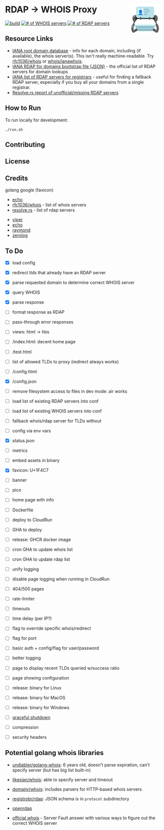 # RDAP &rarr; WHOIS Proxy  [<img alt="Logo" src="static/favicon.svg" height="96" align="right"/>](https://rdap-proxy.redirect2.me/)

[![build](https://github.com/redirect2me/rdap-proxy/actions/workflows/gcr-deploy.yaml/badge.svg)](https://github.com/redirect2me/rdap-proxy/actions/workflows/gcr-deploy.yaml)
[![# of WHOIS servers](https://img.shields.io/badge/dynamic/json.svg?label=WHOIS+Servers&url=https%3A%2F%2Frdap.redirect2.me%2Fstatus.json&query=%24.whoisCount)](https://rdap.redirect2.me/config.json)
[![# of RDAP servers](https://img.shields.io/badge/dynamic/json.svg?label=RDAP+Servers&url=https%3A%2F%2Frdap.redirect2.me%2Fstatus.json&query=%24.rdapCount)](https://rdap.redirect2.me/config.json)


## Resource Links

- [IANA root domain database](https://www.iana.org/domains/root/db) - info for each domain, including (if available), the whois server(s).  This isn't really machine-readable.  Try [rfc1036/whois](https://github.com/rfc1036/whois/blob/next/tld_serv_list) or [whois/ianawhois](https://github.com/whois/ianawhois/blob/master/.code/update.rb).
- [IANA RDAP for domains bootstrap file (JSON)](https://data.iana.org/rdap/dns.json) - the official list of RDAP servers for domain lookups
- [IANA list of RDAP servers for registrars](https://www.iana.org/assignments/registrar-ids/registrar-ids.xhtml) - useful for finding a fallback RDAP server, especially if you buy all your domains from a single registrar.
- [Resolve.rs report of unofficial/missing RDAP servers](https://resolve.rs/domains/rdap-missing.html)

## How to Run

To run locally for development:
```
./run.sh
```

## Contributing

## License

## Credits

golang
google (favicon)

* [echo](https://echo.labstack.com/)
* [rfc1036/whois](https://github.com/rfc1036/whois/blob/next/tld_serv_list) - list of whois servers
* [resolve.rs](https://resolve.rs/domains/rdap.html) - list of rdap servers
<!-- to update:
curl https://resolve.rs/domains/rdap.json\?apikey\=sysadmin+rdap-proxy@redirect2.me | jq --sort-keys . >data/rdap.json
-->
* [viper](https://github.com/spf13/viper)
* [echo](https://echo.labstack.com/guide/)
* [raymond](https://github.com/aymerick/raymond)
* [zerolog](https://github.com/rs/zerolog)

## To Do

- [x] load config
- [x] redirect tlds that already have an RDAP server
- [x] parse requested domain to determine correct WHOIS server
- [x] query WHOIS
- [x] parse response
- [ ] format response as RDAP
- [ ] pass-through error responses

- [ ] views: html -> hbs
- [ ] /index.html: decent home page
- [ ] /test.html
- [ ] list of allowed TLDs to proxy (redirect always works)

- [ ] /config.html
- [x] /config.json
- [ ] remove filesystem access to files in dev mode: air works

- [ ] load list of existing RDAP servers into conf
- [ ] load list of existing WHOIS servers into conf
- [ ] fallback whois/rdap server for TLDs without
- [ ] config via env vars

- [x] status.json
- [ ] metrics

- [ ] embed assets in binary
- [x] favicon: U+1F4C7
- [ ] banner
- [ ] pico
- [ ] home page with info

- [ ] Dockerfile
- [ ] deploy to CloudRun
- [ ] GHA to deploy
- [ ] release: GHCR docker image
- [ ] cron GHA to update whois list
- [ ] cron GHA to update rdap list

- [ ] unify logging
- [ ] disable page logging when running in CloudRun

- [ ] 404/500 pages

- [ ] rate-limiter
- [ ] timeouts
- [ ] time delay (per IP?)
- [ ] flag to override specific whois/redirect
- [ ] flag for port
- [ ] basic auth + config/flag for user/password
- [ ] better logging
- [ ] page to display recent TLDs queried w/success ratio
- [ ] page showing configuration

- [ ] release: binary for Linux
- [ ] release: binary for MacOS
- [ ] release: binary for Windows

- [ ] [graceful shutdown](https://echo.labstack.com/cookbook/graceful-shutdown/)
- [ ] compression
- [ ] security headers

## Potential golang whois libraries

- [undiabler/golang-whois](github.com/undiabler/golang-whois): 6 years old, doesn't parse expiration, can't specify server (but has big list built-in)
- [likexian/whois](https://github.com/likexian/whois/): able to specify server and timeout
- [domainr/whois](https://github.com/domainr/whois): includes parsers for HTTP-based whois servers

- [registrobr/rdap](https://github.com/registrobr/rdap): JSON schema is in `protocol` subdirectory
- [openrdap](https://github.com/openrdap)

- [official whois](https://serverfault.com/questions/343941/how-can-i-find-the-whois-server-for-any-tld) - Server Fault answer with various ways to figure out the correct WHOIS server
